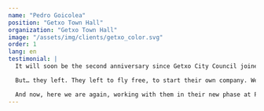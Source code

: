 ```yaml
---
name: "Pedro Goicolea"
position: "Getxo Town Hall"
organization: "Getxo Town Hall"
image: "/assets/img/clients/getxo_color.svg"
order: 1
lang: en
testimonial: |
  It will soon be the second anniversary since Getxo City Council joined the Decidim universe, creating its participation site [www.zeugaz.getxo.eus](https://zeugaz.getxo.eus/). From the very beginning, before even launching the platform, Ivan and Pau were our Jedi Masters, and we were their humble padawans. Always friendly, attentive, available, and precise, they guided us through an unfamiliar path.  

  But… they left. They left to fly free, to start their own company. We wished them the best and told them to have a wonderful time—those things you say when you miss someone before they leave.  

  And now, here we are again, working with them in their new phase at Pokecode. There must be a reason! We have returned to them and can confirm they are still just as friendly, attentive, available, and precise as before. Good luck on your new journey!
---
```


